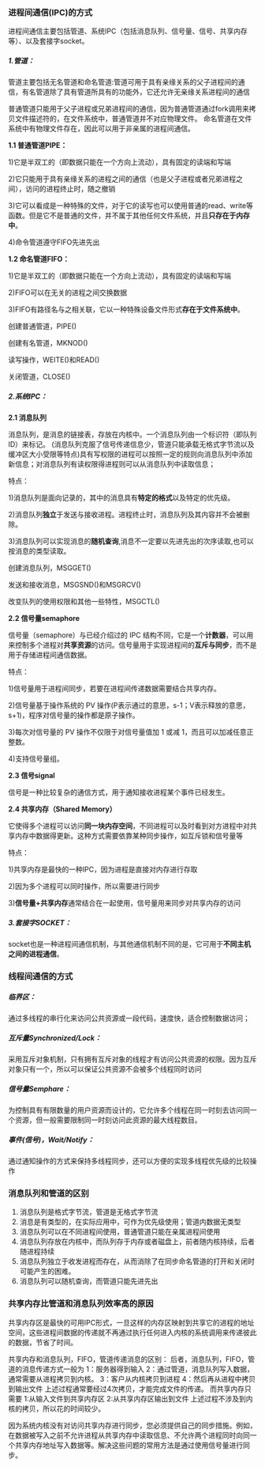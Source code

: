 ### 进程间通信(IPC)的方式

进程间通信主要包括管道、系统IPC（包括消息队列、信号量、信号、共享内存等）、以及套接字socket。

##### 1.管道：

管道主要包括无名管道和命名管道:管道可用于具有亲缘关系的父子进程间的通信，有名管道除了具有管道所具有的功能外，它还允许无亲缘关系进程间的通信

普通管道只能用于父子进程或兄弟进程间的通信，因为普通管道通过fork调用来拷贝文件描述符的，在文件系统中，普通管道并不对应物理文件。
命名管道在文件系统中有物理文件存在，因此可以用于非亲属的进程间通信。

**1.1 普通管道PIPE：**

1)它是半双工的（即数据只能在一个方向上流动），具有固定的读端和写端

2)它只能用于具有亲缘关系的进程之间的通信（也是父子进程或者兄弟进程之间），访问的进程终止时，随之撤销

3)它可以看成是一种特殊的文件，对于它的读写也可以使用普通的read、write等函数。但是它不是普通的文件，并不属于其他任何文件系统，并且**只存在于内存中**。

4)命令管道遵守FIFO先进先出

**1.2 命名管道FIFO：**

1)它是半双工的（即数据只能在一个方向上流动），具有固定的读端和写端

2)FIFO可以在无关的进程之间交换数据

3)FIFO有路径名与之相关联，它以一种特殊设备文件形式**存在于文件系统中**。

创建普通管道，PIPE()

创建有名管道，MKNOD()

读写操作，WEITE()和READ()

关闭管道，CLOSE()

##### 2.系统IPC：

**2.1 消息队列**

消息队列，是消息的链接表，存放在内核中。一个消息队列由一个标识符（即队列ID）来标记。 (消息队列克服了信号传递信息少，管道只能承载无格式字节流以及缓冲区大小受限等特点)具有写权限的进程可以按照一定的规则向消息队列中添加新信息；对消息队列有读权限得进程则可以从消息队列中读取信息；

特点：

1)消息队列是面向记录的，其中的消息具有**特定的格式**以及特定的优先级。

2)消息队列**独立**于发送与接收进程。进程终止时，消息队列及其内容并不会被删除。

3)消息队列可以实现消息的**随机查询**,消息不一定要以先进先出的次序读取,也可以按消息的类型读取。

创建消息队列，MSGGET()

发送和接收消息，MSGSND()和MSGRCV()

改变队列的使用权限和其他一些特性，MSGCTL()

**2.2 信号量semaphore**

信号量（semaphore）与已经介绍过的 IPC 结构不同，它是一个**计数器**，可以用来控制多个进程对**共享资源**的访问。信号量用于实现进程间的**互斥与同步**，而不是用于存储进程间通信数据。

特点：

1)信号量用于进程间同步，若要在进程间传递数据需要结合共享内存。

2)信号量基于操作系统的 PV 操作(P表示通过的意思，s-1；V表示释放的意思，s+1)，程序对信号量的操作都是原子操作。

3)每次对信号量的 PV 操作不仅限于对信号量值加 1 或减 1，而且可以加减任意正整数。

4)支持信号量组。

**2.3 信号signal**

信号是一种比较复杂的通信方式，用于通知接收进程某个事件已经发生。

**2.4 共享内存（Shared Memory）**

它使得多个进程可以访问**同一块内存空间**，不同进程可以及时看到对方进程中对共享内存中数据得更新。这种方式需要依靠某种同步操作，如互斥锁和信号量等

特点：

1)共享内存是最快的一种IPC，因为进程是直接对内存进行存取

2)因为多个进程可以同时操作，所以需要进行同步

3)**信号量+共享内存**通常结合在一起使用，信号量用来同步对共享内存的访问

##### 3.套接字SOCKET：

socket也是一种进程间通信机制，与其他通信机制不同的是，它可用于**不同主机之间的进程通信**。

### 线程间通信的方式

##### 临界区：

通过多线程的串行化来访问公共资源或一段代码，速度快，适合控制数据访问；

##### 互斥量Synchronized/Lock：

采用互斥对象机制，只有拥有互斥对象的线程才有访问公共资源的权限。因为互斥对象只有一个，所以可以保证公共资源不会被多个线程同时访问

##### 信号量Semphare：

为控制具有有限数量的用户资源而设计的，它允许多个线程在同一时刻去访问同一个资源，但一般需要限制同一时刻访问此资源的最大线程数目。

##### 事件(信号)，Wait/Notify：

通过通知操作的方式来保持多线程同步，还可以方便的实现多线程优先级的比较操作

### 消息队列和管道的区别

1. 消息队列是格式字节流，管道是无格式字节流
2. 消息是有类型的，在实际应用中，可作为优先级使用；管道内数据无类型
3. 消息队列可以在不同进程间使用，普通管道只能在亲属进程间使用
4. 消息队列存放在内核中，而队列存于内存或者磁盘上，前者随内核持续，后者随进程持续
5. 消息队列独立于收发进程而存在，从而消除了在同步命名管道的打开和关闭时可能产生的困难。
6. 消息队列可以随机查询，而管道只能先进先出

### 共享内存比管道和消息队列效率高的原因

共享内存区是最快的可用IPC形式，一旦这样的内存区映射到共享它的进程的地址空间，这些进程间数据的传递就不再通过执行任何进入内核的系统调用来传递彼此的数据，节省了时间。

共享内存和消息队列，FIFO，管道传递消息的区别：
  后者，消息队列，FIFO，管道的消息传递方式一般为
  1：服务器得到输入
  2：通过管道，消息队列写入数据，通常需要从进程拷贝到内核。
  3：客户从内核拷贝到进程
  4：然后再从进程中拷贝到输出文件
  上述过程通常要经过4次拷贝，才能完成文件的传递。
  而共享内存只需要
  1:从输入文件到共享内存区
  2:从共享内存区输出到文件
  上述过程不涉及到内核的拷贝，所以花的时间较少。

因为系统内核没有对访问共享内存进行同步，您必须提供自己的同步措施。例如，在数据被写入之前不允许进程从共享内存中读取信息、不允许两个进程同时向同一个共享内存地址写入数据等。解决这些问题的常用方法是通过使用信号量进行同步。